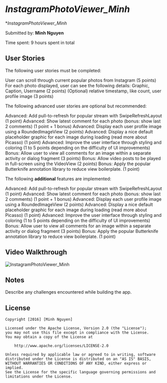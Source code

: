 # *InstagramPhotoViewer_Minh*

**InstagramPhotoViewer_Minh* 

Submitted by: **Minh Nguyen**

Time spent: 9 hours spent in total

## User Stories

The following user stories must be completed:

User can scroll through current popular photos from Instagram (5 points)
For each photo displayed, user can see the following details:
Graphic, Caption, Username (2 points)
(Optional) relative timestamp, like count, user profile image (3 points)

The following advanced user stories are optional but recommended:

Advanced: Add pull-to-refresh for popular stream with SwipeRefreshLayout (1 point)
Advanced: Show latest comment for each photo (bonus: show last 2 comments) (1 point + 1 bonus)
Advanced: Display each user profile image using a RoundedImageView (2 points)
Advanced: Display a nice default placeholder graphic for each image during loading (read more about Picasso) (1 point)
Advanced: Improve the user interface through styling and coloring (1 to 5 points depending on the difficulty of UI improvements)
Bonus: Allow user to view all comments for an image within a separate activity or dialog fragment (3 points)
Bonus: Allow video posts to be played in full-screen using the VideoView (2 points)
Bonus: Apply the popular Butterknife annotation library to reduce view boilerplate. (1 point)

The following **additional** features are implemented:

Advanced: Add pull-to-refresh for popular stream with SwipeRefreshLayout (1 point)
Advanced: Show latest comment for each photo (bonus: show last 2 comments) (1 point + 1 bonus)
Advanced: Display each user profile image using a RoundedImageView (2 points)
Advanced: Display a nice default placeholder graphic for each image during loading (read more about Picasso) (1 point)
Advanced: Improve the user interface through styling and coloring (1 to 5 points depending on the difficulty of UI improvements)
Bonus: Allow user to view all comments for an image within a separate activity or dialog fragment (3 points)
Bonus: Apply the popular Butterknife annotation library to reduce view boilerplate. (1 point)

## Video Walkthrough 

<img src='http://i.imgur.com/hP1eoFZ.gif' title='InstagramPhotoViewer_Minh' width='' alt='InstagramPhotoViewer_Minh' />

## Notes

Describe any challenges encountered while building the app.

## License

    Copyright [2016] [Minh Nguyen]

    Licensed under the Apache License, Version 2.0 (the "License");
    you may not use this file except in compliance with the License.
    You may obtain a copy of the License at

        http://www.apache.org/licenses/LICENSE-2.0

    Unless required by applicable law or agreed to in writing, software
    distributed under the License is distributed on an "AS IS" BASIS,
    WITHOUT WARRANTIES OR CONDITIONS OF ANY KIND, either express or implied.
    See the License for the specific language governing permissions and
    limitations under the License.
